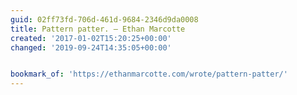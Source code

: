 ```yaml
---
guid: 02ff73fd-706d-461d-9684-2346d9da0008
title: Pattern patter. — Ethan Marcotte
created: '2017-01-02T15:20:25+00:00'
changed: '2019-09-24T14:35:05+00:00'


bookmark_of: 'https://ethanmarcotte.com/wrote/pattern-patter/'
---
```




